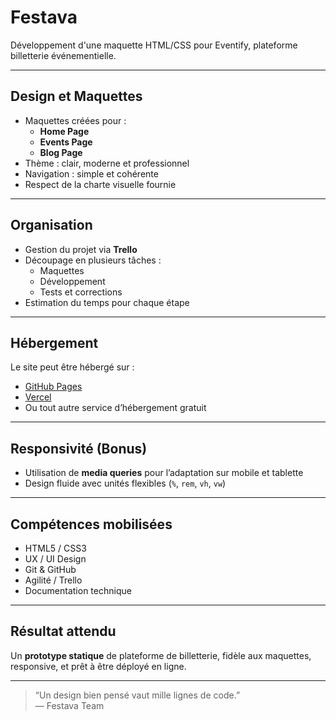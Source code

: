 # Festava
Développement d'une maquette HTML/CSS pour Eventify, plateforme billetterie événementielle.


---

##  Design et Maquettes

- Maquettes créées pour :
  - **Home Page**
  - **Events Page**
  - **Blog Page**
- Thème : clair, moderne et professionnel  
- Navigation : simple et cohérente  
- Respect de la charte visuelle fournie  

---

##  Organisation

- Gestion du projet via **Trello**
- Découpage en plusieurs tâches :
  - Maquettes 
  - Développement 
  - Tests et corrections 
- Estimation du temps pour chaque étape  

---

##  Hébergement

Le site peut être hébergé sur :
- [GitHub Pages](https://pages.github.com/)
- [Vercel](https://vercel.com/)
- Ou tout autre service d’hébergement gratuit

---

##  Responsivité (Bonus)

- Utilisation de **media queries** pour l’adaptation sur mobile et tablette  
- Design fluide avec unités flexibles (`%`, `rem`, `vh`, `vw`)  

---

##  Compétences mobilisées

- HTML5 / CSS3  
- UX / UI Design  
- Git & GitHub  
- Agilité / Trello  
- Documentation technique  

---

##  Résultat attendu

Un **prototype statique** de plateforme de billetterie, fidèle aux maquettes, responsive, et prêt à être déployé en ligne.

---

> “Un design bien pensé vaut mille lignes de code.”  
> — Festava Team 
